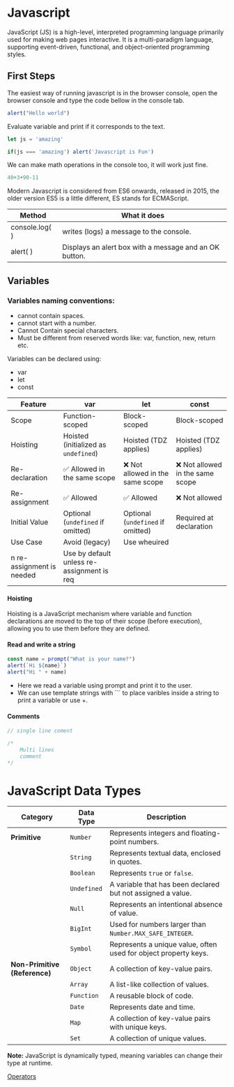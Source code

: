 # Javascript

JavaScript (JS) is a high-level, interpreted programming language primarily used for making web pages interactive. It is a multi-paradigm language, supporting event-driven, functional, and object-oriented programming styles.

## First Steps

The easiest way of running javascript is in the browser console, open the browser console and type the code bellow in the console tab.

```javascript
alert("Hello world")
```

Evaluate variable and print if it corresponds to the text.

```javascript
let js = 'amazing'

if(js === 'amazing') alert('Javascript is Fun')
```

We can make math operations in the console too, it will work just fine.

```javascript
40+3+90-11
```

Modern Javascript is considered from ES6 onwards, released in 2015, the older version ES5 is a little different, ES stands for ECMAScript.

| Method         | What it does                            |
| -------------- | --------------------------------------- |
| console.log( ) | writes (logs) a message to the console. |
| alert( ) | Displays an alert box with a message and an OK button. |

## Variables

### Variables naming conventions:

- cannot contain spaces.
- cannot start with a number.
- Cannot Contain special characters.
- Must be different from reserved words like: var, function, new, return etc.

Variables can be declared using:
- var
- let
- const

| Feature       | var                        | let                        | const                      |
|--------------|----------------------------|----------------------------|----------------------------|
| Scope        | Function-scoped             | Block-scoped               | Block-scoped               |
| Hoisting     | Hoisted (initialized as `undefined`) | Hoisted (TDZ applies)      | Hoisted (TDZ applies)      |
| Re-declaration | ✅ Allowed in the same scope | ❌ Not allowed in the same scope | ❌ Not allowed in the same scope |
| Re-assignment | ✅ Allowed                 | ✅ Allowed                 | ❌ Not allowed             |
| Initial Value | Optional (`undefined` if omitted) | Optional (`undefined` if omitted) | Required at declaration |
| Use Case     | Avoid (legacy)              | Use wheuired |
n re-assignment is needed | Use by default unless re-assignment is req
#### Hoisting

Hoisting is a JavaScript mechanism where variable and function declarations are moved to the top of their scope (before execution), allowing you to use them before they are defined.

#### Read and write a string

```javascript
const name = prompt("What is your name?")
alert(`Hi ${name}`)
alert("Hi " + name)
```
- Here we read a variable using prompt and print it to the user.
- We can use template strings with ``` to place varibles inside a string to print a variable or use +.

#### Comments

```javascript
// single line coment

/*
    Multi lines 
    comment
*/

```

# JavaScript Data Types

| Category       | Data Type   | Description |
|---------------|------------|-------------|
| **Primitive** | `Number`    | Represents integers and floating-point numbers. |
|               | `String`    | Represents textual data, enclosed in quotes. |
|               | `Boolean`   | Represents `true` or `false`. |
|               | `Undefined` | A variable that has been declared but not assigned a value. |
|               | `Null`      | Represents an intentional absence of value. |
|               | `BigInt`    | Used for numbers larger than `Number.MAX_SAFE_INTEGER`. |
|               | `Symbol`    | Represents a unique value, often used for object property keys. |
| **Non-Primitive (Reference)** | `Object`   | A collection of key-value pairs. |
|               | `Array`     | A list-like collection of values. |
|               | `Function`  | A reusable block of code. |
|               | `Date`      | Represents date and time. |
|               | `Map`       | A collection of key-value pairs with unique keys. |
|               | `Set`       | A collection of unique values. |

**Note:** JavaScript is dynamically typed, meaning variables can change their type at runtime.

[Operators](operators.md)